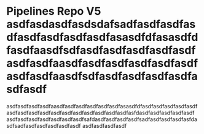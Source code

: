 # Pipelines Repo V5 asdfasdasdfasdsdafsadfasdfasdfasdfasdfasdfasdfasdfasasdfdfasasdfdfasdfaasdfsdfasdfasdfasdfasdfasdfasdfasdfaasdfasdfasdfasdfasdfasdfasdfasdfaasdfsdfasdfasdfasdfasdfasdfasdf
asdfasdfasdfasdfaasdfasdfasdfasdfasdfasdfasasdfdfasdfasdfasdfasdfasdfasdfasdfasdfasdfasdfasdfasdfasdfasdfasdfasdfasfdasdfasdfasdfasdfasdf
asdfasdfasdfasdfasdfasdfasdfsafdasdfasdfasdfasdfsadfasdfasdfasdfasfdasdfsadfasdfasdfasdfasdfasdf
asdfasdfasdfasdf
